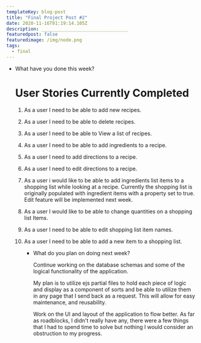 ```yaml
---
templateKey: blog-post
title: "Final Project Post #2"
date: 2020-11-16T01:19:14.105Z
description: ________________________________
featuredpost: false
featuredimage: /img/node.png
tags:
  - final
---
```

* What have you done this week?

  # User Stories Currently Completed

  1. As a user I need to be able to add new recipes.
  2. As a user I need to be able to delete recipes.
  3. As a user I need to be able to View a list of recipes.
  4. As a user I need to be able to add ingredients to a recipe.
  5. As a user I need to add directions to a recipe.
  6. As a user I need to edit directions to a recipe.
  7. As a user i would like to be able to add ingredients list items to a shopping list while looking at a recipe. Currently the shopping list is originally populated with ingredient items with a property set to true. Edit feature will be implemented next week.
  8. As a user I would like to be able to change quantities on a shopping list Items.
  9. As a user I need to be able to edit shopping list item names.
  10. As a user I need to be able to add a new item to a shopping list.

      * What do you plan on doing next week?

        Continue working on the database schemas and some of the logical functionality of the application. 

        My plan is to utilize ejs partial files to hold each piece of logic and display as a component of sorts and be able to utilize them in any page that I send back as a request. This will allow for easy maintenance, and reusability.

        Work on the UI and layout of the application to flow better. As far as roadblocks, I didn't really have any, there were a few things that I had to spend time to solve but nothing I would consider an obstruction to my progress.